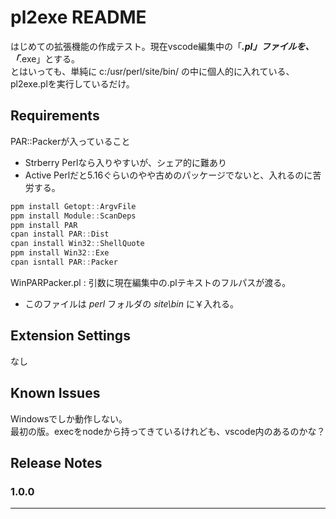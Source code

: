 # pl2exe README

はじめての拡張機能の作成テスト。現在vscode編集中の「***.pl」ファイルを、「***.exe」とする。  
とはいっても、単純に c:/usr/perl/site/bin/ の中に個人的に入れている、pl2exe.plを実行しているだけ。

## Requirements

PAR::Packerが入っていること  
- Strberry Perlなら入りやすいが、シェア的に難あり  
- Active Perlだと5.16ぐらいのやや古めのパッケージでないと、入れるのに苦労する。  
```powershell
ppm install Getopt::ArgvFile
ppm install Module::ScanDeps
ppm install PAR
cpan install PAR::Dist
cpan install Win32::ShellQuote
ppm install Win32::Exe
cpan isntall PAR::Packer
```

WinPARPacker.pl : 引数に現在編集中の.plテキストのフルパスが渡る。
- このファイルは *perl* フォルダの *site\bin* に￥入れる。

## Extension Settings

なし

## Known Issues

Windowsでしか動作しない。  
最初の版。execをnodeから持ってきているけれども、vscode内のあるのかな？

## Release Notes

### 1.0.0

-----------------------------------------------------------------------------------------------------------


